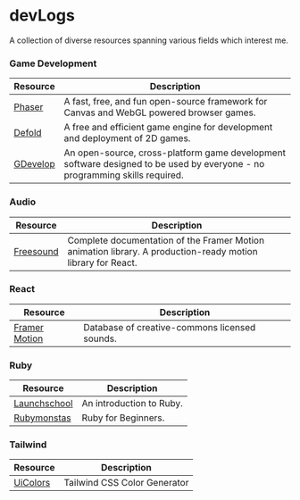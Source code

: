 # devLogs
A collection of diverse resources spanning various fields which interest me.

### Game Development
|Resource|Description|
|---|---|
|[Phaser](https://phaser.io/)|A fast, free, and fun open-source framework for Canvas and WebGL powered browser games.|
|[Defold](https://defold.com/)|A free and efficient game engine for development and deployment of 2D games.|
|[GDevelop](https://gdevelop.io/)|An open-source, cross-platform game development software designed to be used by everyone - no programming skills required.|

### Audio
|Resource|Description|
|---|---|
|[Freesound](https://freesound.org/)|Complete documentation of the Framer Motion animation library. A production-ready motion library for React.|

### React
|Resource|Description|
|---|---|
|[Framer Motion](https://www.framer.com/motion/)|Database of creative-commons licensed sounds.|

### Ruby
|Resource|Description|
|---|---|
|[Launchschool](https://launchschool.com/books/ruby/read/introduction)|An introduction to Ruby.|
|[Rubymonstas](https://ruby-for-beginners.rubymonstas.org/index.html)|Ruby for Beginners.|

### Tailwind
|Resource|Description|
|---|---|
|[UiColors](https://uicolors.app/create)|Tailwind CSS Color Generator|
